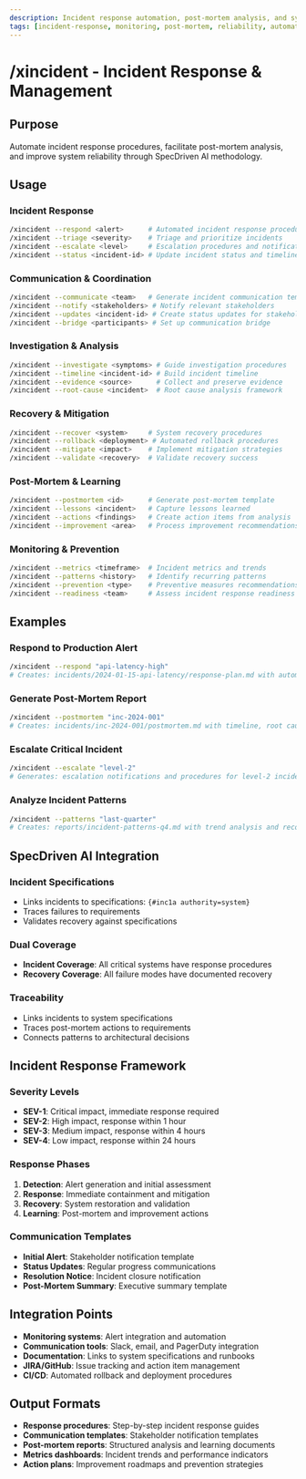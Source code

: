 ```yaml
---
description: Incident response automation, post-mortem analysis, and system reliability improvement through SpecDriven AI methodology
tags: [incident-response, monitoring, post-mortem, reliability, automation]
---
```


# /xincident - Incident Response & Management

## Purpose
Automate incident response procedures, facilitate post-mortem analysis, and improve system reliability through SpecDriven AI methodology.

## Usage

### Incident Response
```bash
/xincident --respond <alert>      # Automated incident response procedures
/xincident --triage <severity>    # Triage and prioritize incidents
/xincident --escalate <level>     # Escalation procedures and notifications
/xincident --status <incident-id> # Update incident status and timeline
```

### Communication & Coordination
```bash
/xincident --communicate <team>   # Generate incident communication templates
/xincident --notify <stakeholders> # Notify relevant stakeholders
/xincident --updates <incident-id> # Create status updates for stakeholders
/xincident --bridge <participants> # Set up communication bridge
```

### Investigation & Analysis
```bash
/xincident --investigate <symptoms> # Guide investigation procedures
/xincident --timeline <incident-id> # Build incident timeline
/xincident --evidence <source>      # Collect and preserve evidence
/xincident --root-cause <incident>  # Root cause analysis framework
```

### Recovery & Mitigation
```bash
/xincident --recover <system>     # System recovery procedures
/xincident --rollback <deployment> # Automated rollback procedures
/xincident --mitigate <impact>    # Implement mitigation strategies
/xincident --validate <recovery>  # Validate recovery success
```

### Post-Mortem & Learning
```bash
/xincident --postmortem <id>      # Generate post-mortem template
/xincident --lessons <incident>   # Capture lessons learned
/xincident --actions <findings>   # Create action items from analysis
/xincident --improvement <area>   # Process improvement recommendations
```

### Monitoring & Prevention
```bash
/xincident --metrics <timeframe>  # Incident metrics and trends
/xincident --patterns <history>   # Identify recurring patterns
/xincident --prevention <type>    # Preventive measures recommendations
/xincident --readiness <team>     # Assess incident response readiness
```

## Examples

### Respond to Production Alert
```bash
/xincident --respond "api-latency-high"
# Creates: incidents/2024-01-15-api-latency/response-plan.md with automated procedures
```

### Generate Post-Mortem Report
```bash
/xincident --postmortem "inc-2024-001"
# Creates: incidents/inc-2024-001/postmortem.md with timeline, root cause, and actions
```

### Escalate Critical Incident
```bash
/xincident --escalate "level-2"
# Generates: escalation notifications and procedures for level-2 incidents
```

### Analyze Incident Patterns
```bash
/xincident --patterns "last-quarter"
# Creates: reports/incident-patterns-q4.md with trend analysis and recommendations
```

## SpecDriven AI Integration

### Incident Specifications
- Links incidents to specifications: `{#inc1a authority=system}`
- Traces failures to requirements
- Validates recovery against specifications

### Dual Coverage
- **Incident Coverage**: All critical systems have response procedures
- **Recovery Coverage**: All failure modes have documented recovery

### Traceability
- Links incidents to system specifications
- Traces post-mortem actions to requirements
- Connects patterns to architectural decisions

## Incident Response Framework

### Severity Levels
- **SEV-1**: Critical impact, immediate response required
- **SEV-2**: High impact, response within 1 hour
- **SEV-3**: Medium impact, response within 4 hours
- **SEV-4**: Low impact, response within 24 hours

### Response Phases
1. **Detection**: Alert generation and initial assessment
2. **Response**: Immediate containment and mitigation
3. **Recovery**: System restoration and validation
4. **Learning**: Post-mortem and improvement actions

### Communication Templates
- **Initial Alert**: Stakeholder notification template
- **Status Updates**: Regular progress communications
- **Resolution Notice**: Incident closure notification
- **Post-Mortem Summary**: Executive summary template

## Integration Points

- **Monitoring systems**: Alert integration and automation
- **Communication tools**: Slack, email, and PagerDuty integration
- **Documentation**: Links to system specifications and runbooks
- **JIRA/GitHub**: Issue tracking and action item management
- **CI/CD**: Automated rollback and deployment procedures

## Output Formats

- **Response procedures**: Step-by-step incident response guides
- **Communication templates**: Stakeholder notification templates
- **Post-mortem reports**: Structured analysis and learning documents
- **Metrics dashboards**: Incident trends and performance indicators
- **Action plans**: Improvement roadmaps and prevention strategies
